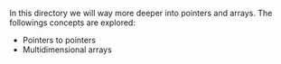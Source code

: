 In this directory we will way more deeper into pointers and arrays.
The followings concepts are explored:
  * Pointers to pointers
  * Multidimensional arrays
